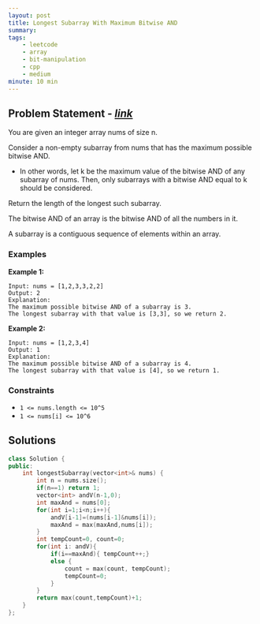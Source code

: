 ```yaml
---
layout: post
title: Longest Subarray With Maximum Bitwise AND                       
summary:
tags:
    - leetcode
    - array
    - bit-manipulation
    - cpp
    - medium
minute: 10 min
---
```


## Problem Statement - [*link*](https://leetcode.com/problems/longest-subarray-with-maximum-bitwise-and/description/)  

You are given an integer array nums of size n.

Consider a non-empty subarray from nums that has the maximum possible bitwise AND.

+ In other words, let k be the maximum value of the bitwise AND of any subarray of nums. Then, only subarrays with a bitwise AND equal to k should be considered.


Return the length of the longest such subarray.

The bitwise AND of an array is the bitwise AND of all the numbers in it.

A subarray is a contiguous sequence of elements within an array.


### Examples


**Example 1:**   
```
Input: nums = [1,2,3,3,2,2]
Output: 2
Explanation:
The maximum possible bitwise AND of a subarray is 3.
The longest subarray with that value is [3,3], so we return 2.
```


**Example 2:**   
```
Input: nums = [1,2,3,4]
Output: 1
Explanation:
The maximum possible bitwise AND of a subarray is 4.
The longest subarray with that value is [4], so we return 1.
```


### Constraints

+ `1 <= nums.length <= 10^5`
+ `1 <= nums[i] <= 10^6`

## Solutions

```cpp
class Solution {
public:
    int longestSubarray(vector<int>& nums) {
        int n = nums.size();
        if(n==1) return 1;
        vector<int> andV(n-1,0);
        int maxAnd = nums[0];
        for(int i=1;i<n;i++){
            andV[i-1]=(nums[i-1]&nums[i]);
            maxAnd = max(maxAnd,nums[i]);
        }
        int tempCount=0, count=0;
        for(int i: andV){
            if(i==maxAnd){ tempCount++;}
            else {
                count = max(count, tempCount);
                tempCount=0;
            }
        }
        return max(count,tempCount)+1;
    }
};
```

